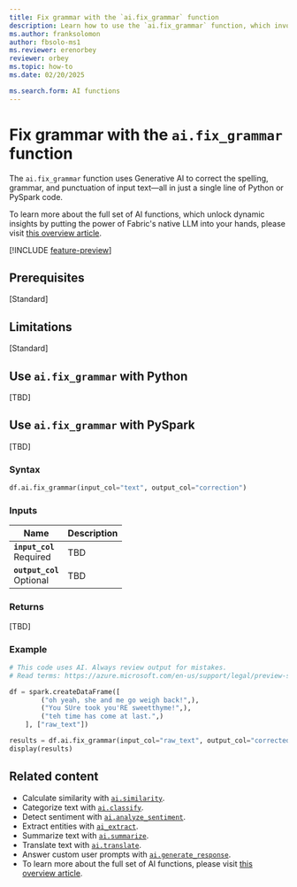 ```yaml
---
title: Fix grammar with the `ai.fix_grammar` function
description: Learn how to use the `ai.fix_grammar` function, which invokes Generative AI to correct the spelling, grammar, and punctuation of input text.
ms.author: franksolomon
author: fbsolo-ms1
ms.reviewer: erenorbey
reviewer: orbey
ms.topic: how-to
ms.date: 02/20/2025

ms.search.form: AI functions
---
```


# Fix grammar with the `ai.fix_grammar` function

The `ai.fix_grammar` function uses Generative AI to correct the spelling, grammar, and punctuation of input text—all in just a single line of Python or PySpark code.

To learn more about the full set of AI functions, which unlock dynamic insights by putting the power of Fabric's native LLM into your hands, please visit [this overview article](ai-function-overview.md).

[!INCLUDE [feature-preview](../../includes/feature-preview-note.md)]

## Prerequisites

[Standard]

## Limitations

[Standard]

## Use `ai.fix_grammar` with Python

[TBD]

## Use `ai.fix_grammar` with PySpark

[TBD]

### Syntax

```python
df.ai.fix_grammar(input_col="text", output_col="correction")
```

### Inputs

| **Name** | **Description** |
|---|---|
| **`input_col`** <br> Required | TBD |
| **`output_col`** <br> Optional | TBD |

### Returns

[TBD]

### Example

```python
# This code uses AI. Always review output for mistakes. 
# Read terms: https://azure.microsoft.com/en-us/support/legal/preview-supplemental-terms/

df = spark.createDataFrame([
        ("oh yeah, she and me go weigh back!",),
        ("You SUre took you'RE sweetthyme!",),
        ("teh time has come at last.",)
    ], ["raw_text"])

results = df.ai.fix_grammar(input_col="raw_text", output_col="corrected")
display(results)
```

## Related content

- Calculate similarity with [`ai.similarity`](similarity.md).
- Categorize text with [`ai.classify`](classify.md).
- Detect sentiment with [`ai.analyze_sentiment`](analyze_sentiment.md).
- Extract entities with [`ai_extract`](extract.md).
- Summarize text with [`ai.summarize`](summarize.md).
- Translate text with [`ai.translate`](translate.md).
- Answer custom user prompts with [`ai.generate_response`](generate-response.md).
- To learn more about the full set of AI functions, please visit [this overview article](ai-function-overview.md).
